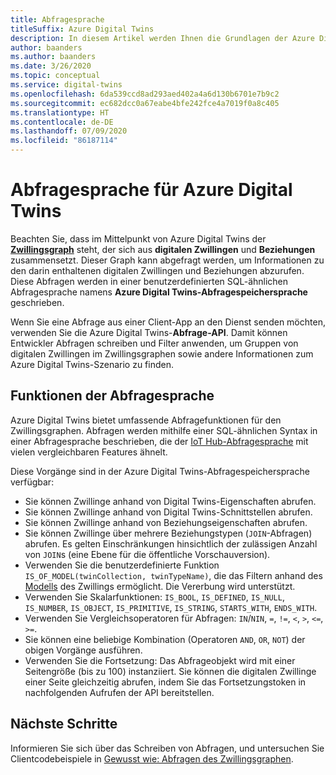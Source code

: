 ```yaml
---
title: Abfragesprache
titleSuffix: Azure Digital Twins
description: In diesem Artikel werden Ihnen die Grundlagen der Azure Digital Twins-Abfragespeichersprache vermittelt.
author: baanders
ms.author: baanders
ms.date: 3/26/2020
ms.topic: conceptual
ms.service: digital-twins
ms.openlocfilehash: 6da539ccd8ad293aed402a4a6d130b6701e7b9c2
ms.sourcegitcommit: ec682dcc0a67eabe4bfe242fce4a7019f0a8c405
ms.translationtype: HT
ms.contentlocale: de-DE
ms.lasthandoff: 07/09/2020
ms.locfileid: "86187114"
---
```

# <a name="about-the-query-language-for-azure-digital-twins"></a>Abfragesprache für Azure Digital Twins

Beachten Sie, dass im Mittelpunkt von Azure Digital Twins der [**Zwillingsgraph**](concepts-twins-graph.md) steht, der sich aus **digitalen Zwillingen** und **Beziehungen** zusammensetzt. Dieser Graph kann abgefragt werden, um Informationen zu den darin enthaltenen digitalen Zwillingen und Beziehungen abzurufen. Diese Abfragen werden in einer benutzerdefinierten SQL-ähnlichen Abfragesprache namens **Azure Digital Twins-Abfragespeichersprache** geschrieben.

Wenn Sie eine Abfrage aus einer Client-App an den Dienst senden möchten, verwenden Sie die Azure Digital Twins-**Abfrage-API**. Damit können Entwickler Abfragen schreiben und Filter anwenden, um Gruppen von digitalen Zwillingen im Zwillingsgraphen sowie andere Informationen zum Azure Digital Twins-Szenario zu finden.

## <a name="query-language-features"></a>Funktionen der Abfragesprache

Azure Digital Twins bietet umfassende Abfragefunktionen für den Zwillingsgraphen. Abfragen werden mithilfe einer SQL-ähnlichen Syntax in einer Abfragesprache beschrieben, die der [IoT Hub-Abfragesprache](../iot-hub/iot-hub-devguide-query-language.md) mit vielen vergleichbaren Features ähnelt.

Diese Vorgänge sind in der Azure Digital Twins-Abfragespeichersprache verfügbar:
* Sie können Zwillinge anhand von Digital Twins-Eigenschaften abrufen.
* Sie können Zwillinge anhand von Digital Twins-Schnittstellen abrufen.
* Sie können Zwillinge anhand von Beziehungseigenschaften abrufen.
* Sie können Zwillinge über mehrere Beziehungstypen (`JOIN`-Abfragen) abrufen. Es gelten Einschränkungen hinsichtlich der zulässigen Anzahl von `JOIN`s (eine Ebene für die öffentliche Vorschauversion).
* Verwenden Sie die benutzerdefinierte Funktion `IS_OF_MODEL(twinCollection, twinTypeName)`, die das Filtern anhand des [Modells](concepts-models.md) des Zwillings ermöglicht. Die Vererbung wird unterstützt.
* Verwenden Sie Skalarfunktionen: `IS_BOOL`, `IS_DEFINED`, `IS_NULL`, `IS_NUMBER`, `IS_OBJECT`, `IS_PRIMITIVE`, `IS_STRING`, `STARTS_WITH`, `ENDS_WITH`.
* Verwenden Sie Vergleichsoperatoren für Abfragen: `IN`/`NIN`, `=`, `!=`, `<`, `>`, `<=`, `>=`.
* Sie können eine beliebige Kombination (Operatoren `AND`, `OR`, `NOT`) der obigen Vorgänge ausführen.
* Verwenden Sie die Fortsetzung: Das Abfrageobjekt wird mit einer Seitengröße (bis zu 100) instanziiert. Sie können die digitalen Zwillinge einer Seite gleichzeitig abrufen, indem Sie das Fortsetzungstoken in nachfolgenden Aufrufen der API bereitstellen.

## <a name="next-steps"></a>Nächste Schritte

Informieren Sie sich über das Schreiben von Abfragen, und untersuchen Sie Clientcodebeispiele in [Gewusst wie: Abfragen des Zwillingsgraphen](how-to-query-graph.md).
